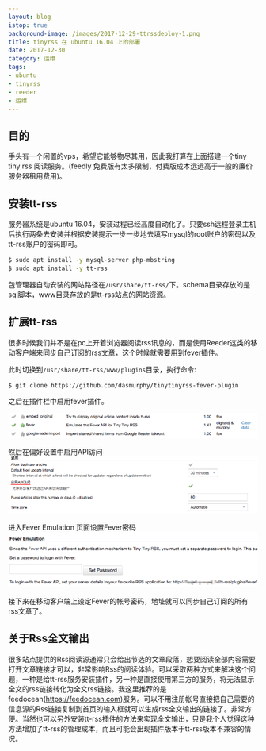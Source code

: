 ```yaml
---
layout: blog
istop: true
background-image: /images/2017-12-29-ttrssdeploy-1.png
title: tinyrss 在 ubuntu 16.04 上的部署
date: 2017-12-30
category: 运维
tags:
- ubuntu
- tinyrss
- reeder
- 运维
---
```


## 目的

手头有一个闲置的vps，希望它能够物尽其用，因此我打算在上面搭建一个tiny tiny rss 阅读服务。(feedly 免费版有太多限制，付费版成本远远高于一般的廉价服务器租用费用)。

## 安装tt-rss
服务器系统是ubuntu 16.04，安装过程已经高度自动化了。只要ssh远程登录主机后执行两条去安装并根据安装提示一步一步地去填写mysql的root账户的密码以及tt-rss账户的密码即可。


``` bash
$ sudo apt install -y mysql-server php-mbstring
$ sudo apt install -y tt-rss
```

包管理器自动安装的网站路径在```/usr/share/tt-rss/```下。schema目录存放的是sql脚本，www目录存放的是tt-rss站点的网站资源。

## 扩展tt-rss

很多时候我们并不是在pc上开着浏览器阅读rss讯息的，而是使用Reeder这类的移动客户端来同步自己订阅的rss文章，这个时候就需要用到[fever](https://github.com/dasmurphy/tinytinyrss-fever-plugin)插件。

此时切换到```/usr/share/tt-rss/www/plugins```目录，执行命令:
``` bash
$ git clone https://github.com/dasmurphy/tinytinyrss-fever-plugin
```
之后在插件栏中启用fever插件。

![](/images/2017-12-29-ttrssdeploy-1.png)

然后在偏好设置中启用API访问
![](/images/2017-12-29-ttrssdeploy-2.png)

进入Fever Emulation 页面设置Fever密码
![](/images/2017-12-29-ttrssdeploy-3.png)

接下来在移动客户端上设定Fever的帐号密码，地址就可以同步自己订阅的所有rss文章了。

## 关于Rss全文输出

很多站点提供的Rss阅读源通常只会给出节选的文章段落，想要阅读全部内容需要打开文章链接才可以，非常影响Rss的阅读体验。可以采取两种方式来解决这个问题，一种是给tt-rss服务安装插件，另一种是直接使用第三方的服务，将无法显示全文的rss链接转化为全文rss链接。我这里推荐的是feedocean(https://feedocean.com)服务。可以不用注册帐号直接把自己需要的信息源的Rss链接复制到首页的输入框就可以生成rss全文输出的链接了。非常方便。当然也可以另外安装tt-rss插件的方法来实现全文输出，只是我个人觉得这种方法增加了tt-rss的管理成本，而且可能会出现插件版本于tt-rss版本不兼容的情况。


